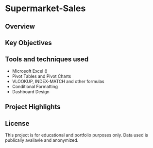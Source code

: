 # Supermarket-Sales

## Overview

## Key Objectives

## Tools and techniques used
- Microsoft Excel ()
- Pivot Tables and Pivot Charts
- VLOOKUP, INDEX-MATCH and other formulas
- Conditional Formatting
- Dashboard Design

## Project Highlights

## License
This project is for educational and portfolio purposes only. Data used is publically availavle and anonymized.
